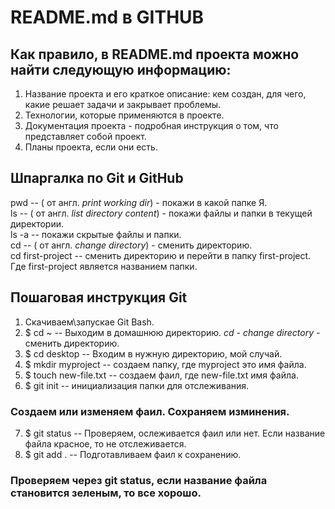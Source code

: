 # README.md в GITHUB
## Как правило, в README.md проекта можно найти следующую информацию:
1. Название проекта и его краткое описание: кем создан, для чего, какие решает задачи и закрывает проблемы.
2. Технологии, которые применяются в проекте.
3. Документация проекта - подробная инструкция о том, что представляет собой проект.
4. Планы проекта, если они есть.


## Шпаргалка по Git и GitHub
pwd -- ( от англ. *print working dir*) - покажи в какой папке Я. <br>
ls -- ( от англ. *list directory content*) - покажи файлы и папки в текущей директории. <br>
ls -a  -- покажи скрытые файлы и папки. <br>
cd -- ( от англ. *change directory*) - сменить директорию. <br>
cd  first-project  -- сменить директорию и перейти в папку first-project. Где first-project является названием папки.<br>


## Пошаговая инструкция Git
1. Скачиваем\запускае Git Bash.
2. $ cd ~ -- Выходим в домашнюю директорию. *cd - change directory* - сменить директорию.
3. $ cd desktop -- Входим в нужную директорию, мой случай.
4. $ mkdir myproject -- создаем папку, где myproject это имя файла.
5. $ touch new-file.txt -- создаем фаил, где new-file.txt имя файла.
6. $ git init -- инициализация папки для отслеживания.
### Создаем или изменяем фаил. Сохраняем изминения.
7. $ git status -- Проверяем, ослеживается фаил или нет. Если название файла красное, то не отслеживается.
8. $ git add . -- Подготавливаем фаил к сохранению.
### Проверяем через git status, если название файла становится зеленым, то все хорошо.
